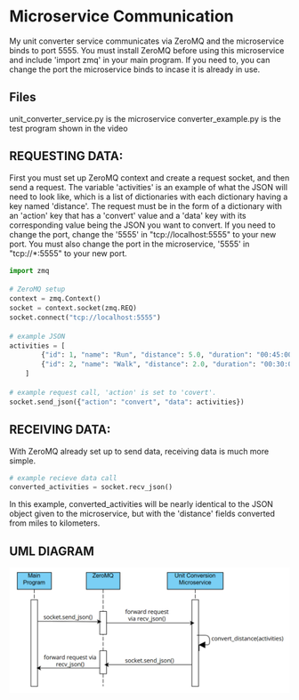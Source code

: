 # Microservice Communication

My unit converter service communicates via ZeroMQ and the microservice binds to port 5555. You must install ZeroMQ before using this microservice and include 'import zmq' in your main program. If you need to, you can change the port the microservice binds to incase it is already in use.

## Files
unit_converter_service.py is the microservice
converter_example.py is the test program shown in the video

## REQUESTING DATA:
First you must set up ZeroMQ context and create a request socket, and then send a request. The variable 'activities' is an example of what the JSON will need to look like, which is a list of dictionaries with each dictionary having a key named 'distance'. The request must be in the form of a dictionary with an 'action' key that has a 'convert' value and a 'data' key with its corresponding value being the JSON you want to convert. If you need to change the port, change the '5555' in "tcp://localhost:5555" to your new port. You must also change the port in the microservice, '5555' in "tcp://*:5555" to your new port.

```python
import zmq

# ZeroMQ setup
context = zmq.Context()
socket = context.socket(zmq.REQ)
socket.connect("tcp://localhost:5555")

# example JSON
activities = [
        {"id": 1, "name": "Run", "distance": 5.0, "duration": "00:45:00"},
        {"id": 2, "name": "Walk", "distance": 2.0, "duration": "00:30:00"}
    ]

# example request call, 'action' is set to 'covert'.
socket.send_json({"action": "convert", "data": activities})
```

## RECEIVING DATA:
With ZeroMQ already set up to send data, receiving data is much more simple.

```python
# example recieve data call
converted_activities = socket.recv_json()
```

In this example, converted_activities will be nearly identical to the JSON
object given to the microservice, but with the 'distance' fields converted
from miles to kilometers.

## UML DIAGRAM
![UML Diagram](https://github.com/HunterShipman/361-Microservice-A/blob/07a9d65607575afc5cbb540359f79bcb7970d36f/Diagram.png)